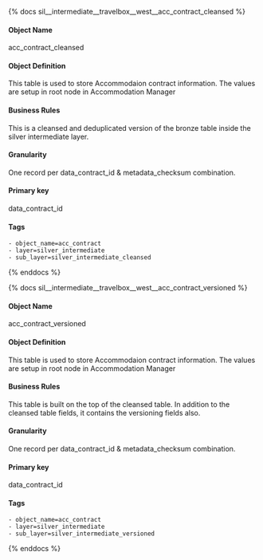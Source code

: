 {% docs sil__intermediate__travelbox__west__acc_contract_cleansed %}

#### Object Name
acc_contract_cleansed

#### Object Definition
This table is used to store Accommodaion contract information. The values are setup in root node in Accommodation Manager

#### Business Rules
This is a cleansed and deduplicated version of the bronze table inside the silver intermediate layer.

#### Granularity
One record per data_contract_id & metadata_checksum combination.

#### Primary key
data_contract_id

#### Tags
    - object_name=acc_contract
    - layer=silver_intermediate
    - sub_layer=silver_intermediate_cleansed

{% enddocs %}

{% docs sil__intermediate__travelbox__west__acc_contract_versioned %}

#### Object Name
acc_contract_versioned

#### Object Definition
This table is used to store Accommodaion contract information. The values are setup in root node in Accommodation Manager

#### Business Rules
This table is built on the top of the cleansed table. In addition to the cleansed table fields, it contains the versioning fields also.

#### Granularity
One record per data_contract_id & metadata_checksum combination.

#### Primary key
data_contract_id

#### Tags
    - object_name=acc_contract
    - layer=silver_intermediate
    - sub_layer=silver_intermediate_versioned

{% enddocs %}